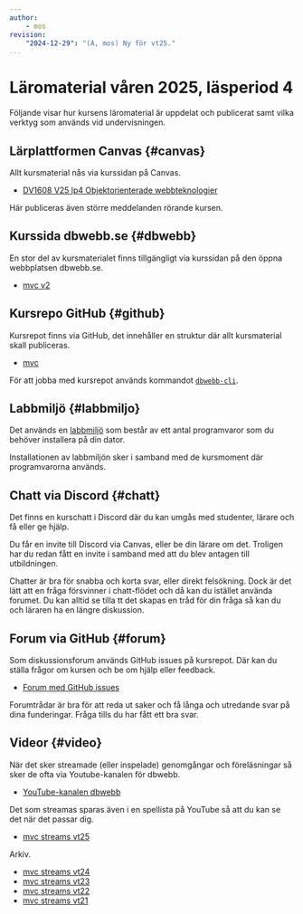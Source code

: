 ```yaml
---
author:
    - mos
revision:
    "2024-12-29": "(A, mos) Ny för vt25."
...
```

Läromaterial våren 2025, läsperiod 4
==================================

Följande visar hur kursens läromaterial är uppdelat och publicerat samt vilka verktyg som används vid undervisningen.

<!--more-->



Lärplattformen Canvas {#canvas}
----------------------------------

Allt kursmaterial nås via kurssidan på Canvas.

* [DV1608 V25 lp4 Objektorienterade webbteknologier](https://bth.instructure.com/courses/6285)

Här publiceras även större meddelanden rörande kursen.



Kurssida dbwebb.se {#dbwebb}
----------------------------------

En stor del av kursmaterialet finns tillgängligt via kurssidan på den öppna webbplatsen dbwebb.se.

* [mvc v2](kurser/mvc-v2)



Kursrepo GitHub {#github}
----------------------------------

Kursrepot finns via GitHub, det innehåller en struktur där allt kursmaterial skall publiceras.

* [mvc](https://github.com/dbwebb-se/mvc)

För att jobba med kursrepot används kommandot [`dbwebb-cli`](dbwebb-cli).



Labbmiljö {#labbmiljo}
----------------------------------

Det används en [labbmiljö](./../../labbmiljo) som består av ett antal programvaror som du behöver installera på din dator.

Installationen av labbmiljön sker i samband med de kursmoment där programvarorna används.



Chatt via Discord {#chatt}
----------------------------------

Det finns en kurschatt i Discord där du kan umgås med studenter, lärare och få eller ge hjälp.

Du får en invite till Discord via Canvas, eller be din lärare om det. Troligen har du redan fått en invite i samband med att du blev antagen till utbildningen.

Chatter är bra för snabba och korta svar, eller direkt felsökning. Dock är det lätt att en fråga försvinner i chatt-flödet och då kan du istället använda forumet. Du kan alltid se tilla tt det skapas en tråd för din fråga så kan du och läraren ha en längre diskussion.



Forum via GitHub {#forum}
----------------------------------

Som diskussionsforum används GitHub issues på kursrepot. Där kan du ställa frågor om kursen och be om hjälp eller feedback.

* [Forum med GitHub issues](https://github.com/dbwebb-se/mvc/issues)

Forumtrådar är bra för att reda ut saker och få långa och utredande svar på dina funderingar. Fråga tills du har fått ett bra svar.



Videor {#video}
----------------------------------

När det sker streamade (eller inspelade) genomgångar och föreläsningar så sker de ofta via Youtube-kanalen för dbwebb.

* [YouTube-kanalen dbwebb](https://www.youtube.com/c/DbwebbSe)

Det som streamas sparas även i en spellista på YouTube så att du kan se det när det passar dig.

* [mvc streams vt25](https://www.youtube.com/playlist?list=PLKtP9l5q3ce_4mP-X3Rcq_AYqomfZpSDV)

Arkiv.

* [mvc streams vt24](https://www.youtube.com/playlist?list=PLKtP9l5q3ce8Z-Dt9_H7XmFo2diu1ic4c)
* [mvc streams vt23](https://www.youtube.com/playlist?list=PLKtP9l5q3ce-IP2ru609Dh4-0zH0MIAss)
* [mvc streams vt22](https://www.youtube.com/playlist?list=PLKtP9l5q3ce9xzpNQA8igPUUF47i0wWL8)
* [mvc streams vt21](https://www.youtube.com/playlist?list=PLKtP9l5q3ce_cbYbdnzKKF8-4igef73u6)

<!--
Tidigare kurstillfällen kan ses via andra spellistor.

* [ramverk1 streams ht19](https://www.youtube.com/playlist?list=PLKtP9l5q3ce-kBGV_-kmGIdbJYGgZ2_TW)
-->

